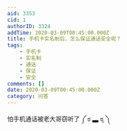 ```yaml
---
aid: 3353
cid: 1
authorID: 3324
addTime: 2020-03-09T00:45:00.000Z
title: 手机卡实名制后，怎么保证通话安全呢？
tags:
    - 手机卡
    - 实名制
    - 通话
    - 保证
    - 安全
comments: []
date: 2020-03-09T00:45:00.000Z
category: 问答
---
```


怕手机通话被老大哥窃听了 ༼ ಠ ▃ ಠೃ ༽
